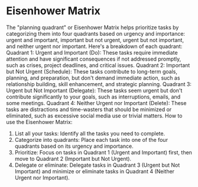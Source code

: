 # Eisenhower Matrix

The "planning quadrant" or Eisenhower Matrix helps prioritize tasks by categorizing them into four quadrants based on urgency and importance: urgent and important, important but not urgent, urgent but not important, and neither urgent nor important.
Here's a breakdown of each quadrant:
Quadrant 1: Urgent and Important (Do):
These tasks require immediate attention and have significant consequences if not addressed promptly, such as crises, project deadlines, and critical issues.
Quadrant 2: Important but Not Urgent (Schedule):
These tasks contribute to long-term goals, planning, and preparation, but don't demand immediate action, such as relationship building, skill enhancement, and strategic planning.
Quadrant 3: Urgent but Not Important (Delegate):
These tasks seem urgent but don't contribute significantly to your goals, such as interruptions, emails, and some meetings.
Quadrant 4: Neither Urgent nor Important (Delete):
These tasks are distractions and time-wasters that should be minimized or eliminated, such as excessive social media use or trivial matters.
How to use the Eisenhower Matrix:

1. List all your tasks:
Identify all the tasks you need to complete.
2. Categorize into quadrants:
Place each task into one of the four quadrants based on its urgency and importance.
3. Prioritize:
Focus on tasks in Quadrant 1 (Urgent and Important) first, then move to Quadrant 2 (Important but Not Urgent).
4. Delegate or eliminate:
Delegate tasks in Quadrant 3 (Urgent but Not Important) and minimize or eliminate tasks in Quadrant 4 (Neither Urgent nor Important).
